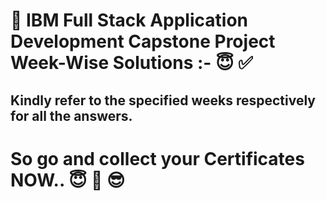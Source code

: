 # 🚀 IBM Full Stack Application Development Capstone Project Week-Wise Solutions :- 😇 ✅
## Kindly refer to the specified weeks respectively for all the answers.
# So go and collect your Certificates NOW.. 😇 💯 😎
